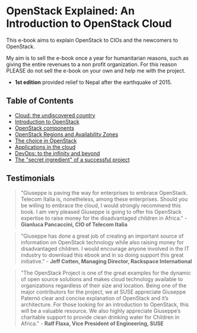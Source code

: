 # OpenStack Explained: An Introduction to OpenStack Cloud

This e-book aims to explain OpenStack to CIOs and the newcomers to OpenStack.

My aim is to sell the e-book once a year for humanitarian reasons, such as giving the entire revenues to a non profit organization. For this reason PLEASE do not sell the e-book on your own and help me with the project.

* **1st edition** provided relief to Nepal after the earthquake of 2015.


## Table of Contents

* [Cloud: the undiscovered country](1_cloud_undiscovered)
* [Introduction to OpenStack](2_introduction_openstack)
* [OpenStack components](3_openstack_components)
* [OpenStack Regions and Availability Zones](3_openstack_regions)
* [The choice in OpenStack](4_openstack_choice)
* [Applications in the cloud](5_cloud_applications)
* [DevOps: to the infinity and beyond](6_devops)
* [The "secret ingredient" of a successful project](7_secret_ingredient)

## Testimonials

> "Giuseppe is paving the way for enterprises to embrace OpenStack. Telecom Italia is, nonetheless, among these enterprises. Should you be willing to embrace the cloud, I would strongly recommend this book. I am very pleased Giuseppe is going to offer his OpenStack expertise to raise money for the disadvantaged children in Africa." - **Gianluca Pancaccini, CIO of Telecom Italia**

> "Giuseppe has done a great job of creating an important source of information on OpenStack technology while also raising money for disadvantaged children. I would encourage anyone involved in the IT industry to download this ebook and in so doing support this great initiative." - **Jeff Cotten, Managing Director, Rackspace International**

> "The OpenStack Project is one of the great examples for the dynamic of open source solutions and makes cloud technology available to organizations regardless of their size and location. Being one of the major contributors for the project, we at SUSE appreciate Giuseppe Paternó clear and concise explanation of OpenStack and it’s architecture. For those looking for an introduction to OpenStack, this will be a valuable resource. We also highly appreciate Giuseppe’s charitable support to provide clean drinking water for Children in Africa." - **Ralf Flaxa, Vice President of Engineering, SUSE**